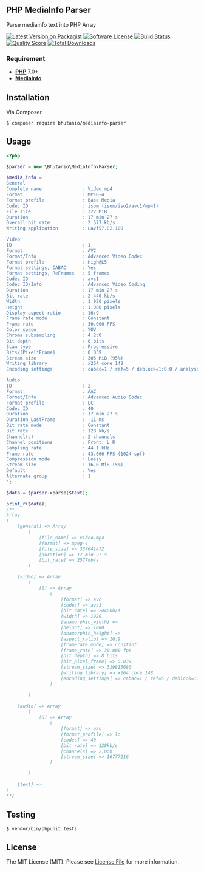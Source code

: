 ## PHP MediaInfo Parser
Parse mediainfo text into PHP Array

[![Latest Version on Packagist][ico-version]][link-packagist]
[![Software License][ico-license]](LICENSE.md)
[![Build Status][ico-travis]][link-travis]
[![Quality Score][ico-code-quality]][link-code-quality]
[![Total Downloads][ico-downloads]][link-downloads]

### Requirement
- [**PHP**](https://php.net) 7.0+
- [**MediaInfo**](https://mediaarea.net/en/MediaInfo)

## Installation
Via Composer

```$ composer require bhutanio/mediainfo-parser```

## Usage

```php
<?php

$parser = new \Bhutanio\MediaInfo\Parser;

$media_info = '
General
Complete name               : Video.mp4
Format                      : MPEG-4
Format profile              : Base Media
Codec ID                    : isom (isom/iso2/avc1/mp41)
File size                   : 322 MiB
Duration                    : 17 min 27 s
Overall bit rate            : 2 577 kb/s
Writing application         : Lavf57.82.100

Video
ID                          : 1
Format                      : AVC
Format/Info                 : Advanced Video Codec
Format profile              : High@L5
Format settings, CABAC      : Yes
Format settings, ReFrames   : 5 frames
Codec ID                    : avc1
Codec ID/Info               : Advanced Video Coding
Duration                    : 17 min 27 s
Bit rate                    : 2 440 kb/s
Width                       : 1 920 pixels
Height                      : 1 080 pixels
Display aspect ratio        : 16:9
Frame rate mode             : Constant
Frame rate                  : 30.000 FPS
Color space                 : YUV
Chroma subsampling          : 4:2:0
Bit depth                   : 8 bits
Scan type                   : Progressive
Bits/(Pixel*Frame)          : 0.039
Stream size                 : 305 MiB (95%)
Writing library             : x264 core 148
Encoding settings           : cabac=1 / ref=5 / deblock=1:0:0 / analyse=0x3:0x113 / me=hex / subme=8 / psy=1 / psy_rd=1.00:0.00 / mixed_ref=1 / me_range=16 / chroma_me=1 / trellis=2 / 8x8dct=1 / cqm=0 / deadzone=21,11 / fast_pskip=1 / chroma_qp_offset=-2 / threads=34 / lookahead_threads=5 / sliced_threads=0 / nr=0 / decimate=1 / interlaced=0 / bluray_compat=0 / constrained_intra=0 / bframes=3 / b_pyramid=2 / b_adapt=1 / b_bias=0 / direct=3 / weightb=1 / open_gop=0 / weightp=2 / keyint=90 / keyint_min=46 / scenecut=0 / intra_refresh=0 / rc_lookahead=50 / rc=crf / mbtree=1 / crf=22.0 / qcomp=0.60 / qpmin=0 / qpmax=69 / qpstep=4 / vbv_maxrate=4000 / vbv_bufsize=133 / crf_max=25.0 / nal_hrd=none / filler=0 / ip_ratio=1.40 / aq=1:1.00

Audio
ID                          : 2
Format                      : AAC
Format/Info                 : Advanced Audio Codec
Format profile              : LC
Codec ID                    : 40
Duration                    : 17 min 27 s
Duration_LastFrame          : -11 ms
Bit rate mode               : Constant
Bit rate                    : 128 kb/s
Channel(s)                  : 2 channels
Channel positions           : Front: L R
Sampling rate               : 44.1 kHz
Frame rate                  : 43.066 FPS (1024 spf)
Compression mode            : Lossy
Stream size                 : 16.0 MiB (5%)
Default                     : Yes
Alternate group             : 1
';

$data = $parser->parse($text);

print_r($data);
/**
Array
(
    [general] => Array
        (
            [file_name] => video.mp4
            [format] => mpeg-4
            [file_size] => 337641472
            [duration] => 17 min 27 s
            [bit_rate] => 2577kb/s
        )

    [video] => Array
        (
            [0] => Array
                (
                    [format] => avc
                    [codec] => avc1
                    [bit_rate] => 2440kb/s
                    [width] => 1920
                    [anamorphic_width] =>
                    [height] => 1080
                    [anamorphic_height] =>
                    [aspect_ratio] => 16:9
                    [framerate_mode] => constant
                    [frame_rate] => 30.000 fps
                    [bit_depth] => 8 bits
                    [bit_pixel_frame] => 0.039
                    [stream_size] => 319815680
                    [writing_library] => x264 core 148
                    [encoding_settings] => cabac=1 / ref=5 / deblock=1:0:0 / analyse=0x3:0x113 / me=hex / subme=8 / psy=1 / psy_rd=1.00:0.00 / mixed_ref=1 / me_range=16 / chroma_me=1 / trellis=2 / 8x8dct=1 / cqm=0 / deadzone=21,11 / fast_pskip=1 / chroma_qp_offset=-2 / threads=34 / lookahead_threads=5 / sliced_threads=0 / nr=0 / decimate=1 / interlaced=0 / bluray_compat=0 / constrained_intra=0 / bframes=3 / b_pyramid=2 / b_adapt=1 / b_bias=0 / direct=3 / weightb=1 / open_gop=0 / weightp=2 / keyint=90 / keyint_min=46 / scenecut=0 / intra_refresh=0 / rc_lookahead=50 / rc=crf / mbtree=1 / crf=22.0 / qcomp=0.60 / qpmin=0 / qpmax=69 / qpstep=4 / vbv_maxrate=4000 / vbv_bufsize=133 / crf_max=25.0 / nal_hrd=none / filler=0 / ip_ratio=1.40 / aq=1:1.00
                )

        )

    [audio] => Array
        (
            [0] => Array
                (
                    [format] => aac
                    [format_profile] => lc
                    [codec] => 40
                    [bit_rate] => 128kb/s
                    [channels] => 2.0ch
                    [stream_size] => 16777216
                )

        )

    [text] =>
)
**/

```

## Testing

```$ vendor/bin/phpunit tests```

## License

The MIT License (MIT). Please see [License File](LICENSE.md) for more information.

[ico-version]: https://img.shields.io/packagist/v/bhutanio/mediainfo-parser.svg?style=flat-square
[ico-license]: https://img.shields.io/badge/license-MIT-brightgreen.svg?style=flat-square
[ico-travis]: https://img.shields.io/travis/bhutanio/mediainfo-parser.svg?style=flat-square
[ico-coveralls]: https://img.shields.io/coveralls/bhutanio/mediainfo-parser.svg?style=flat-square
[ico-code-quality]: https://img.shields.io/sensiolabs/i/99e21d84-8d2b-44c5-9107-059e16277ce6.svg?style=flat-square
[ico-downloads]: https://img.shields.io/packagist/dt/bhutanio/mediainfo-parser.svg?style=flat-square

[link-packagist]: https://packagist.org/packages/bhutanio/mediainfo-parser
[link-travis]: https://travis-ci.org/bhutanio/mediainfo-parser
[link-coveralls]: https://coveralls.io/r/bhutanio/mediainfo-parser
[link-code-quality]: https://insight.sensiolabs.com/projects/99e21d84-8d2b-44c5-9107-059e16277ce6
[link-downloads]: https://packagist.org/packages/bhutanio/mediainfo-parser
[link-author]: https://github.com/rchouinard
[link-contributors]: https://github.com/bhutanio/mediainfo-parser/graphs/contributors